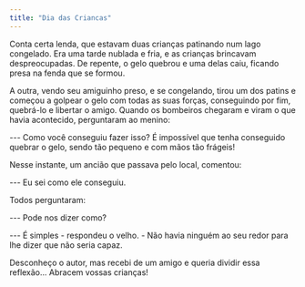 ```yaml
---
title: "Dia das Criancas"
---
```


Conta certa lenda, que estavam duas crianças patinando num lago congelado. Era uma tarde nublada e fria, e as crianças brincavam despreocupadas. De repente, o gelo quebrou e uma delas caiu, ficando presa na fenda que se formou.

A outra, vendo seu amiguinho preso, e se congelando, tirou um dos patins e começou a golpear o gelo com todas as suas forças, conseguindo por fim, quebrá-lo e libertar o amigo. Quando os bombeiros chegaram e viram o que havia acontecido, perguntaram ao menino:

--- Como você conseguiu fazer isso? É impossível que tenha conseguido quebrar o gelo, sendo tão pequeno e com mãos tão frágeis!

Nesse instante, um ancião que passava pelo local, comentou:

--- Eu sei como ele conseguiu.

Todos perguntaram:

--- Pode nos dizer como?

--- É simples - respondeu o velho. - Não havia ninguém ao seu redor para lhe dizer que não seria capaz.

Desconheço o autor, mas recebi de um amigo e queria dividir essa reflexão... Abracem vossas crianças!
